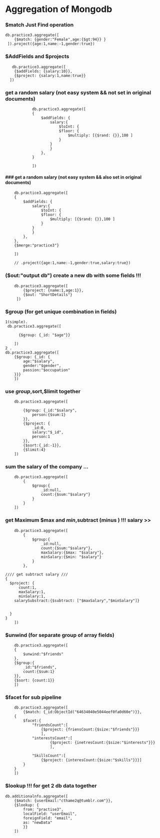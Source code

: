 # Aggregation of Mongodb

### $match Just Find operation

    db.practice3.aggregate([
        {$match: {gender:"Female",age:{$gt:94}} }
     ]).project({age:1,name:-1,gender:true})

### $AddFields and $projects

       db.practice3.aggregate([
        {$addFields: {salary:10}},
        {$project: {salary:1,name:true}}
      ])

### get a random salary (not easy system && not set in original documents)

                db.practice3.aggregate([
                {
                    $addFields: {
                        salary:{
                            $toInt: {
                            $floor: {
                                $multiply: [{$rand: {}},100 ]
                            }
                        }
                        }
                    },
                }

                ])

#### ### get a random salary (not easy system && also set in original documents)

        db.practice3.aggregate([
        {
            $addFields: {
                salary:{
                    $toInt: {
                    $floor: {
                        $multiply: [{$rand: {}},100 ]
                    }
                }
                }
            },
        },
        {$merge:"practice3"}

        ])

        // .project({age:1,name:-1,gender:true,salary:true})

### ($out:"output db") create a new db with some fields !!!

        db.practice3.aggregate([
            {$project: {name:1,age:1}},
            {$out: "ShortDetails"}
         ])

### $group (for get unique combination in fields)

    1(simple).
     db.practice3.aggregate([

          {$group: {_id: "$age"}}

        ])
    2 .
    db.practice3.aggregate([
        {$group: {_id: {
            age:"$salary",
            gender:"$gender",
            passion:"$occupation"
        }}}
        ])

### use $group ,$sort,$limit together

        db.practice3.aggregate([

            {$group: {_id:"$salary",
                person:{$sum:1}
            }},
            {$project: {
                _id:0,
                salary:"$_id",
                person:1
            }},
            {$sort:{_id:-1}},
            {$limit:4}
        ])

### sum the salary of the company ...

        db.practice3.aggregate([
            {
                $group:{
                    _id:null,
                    count:{$sum:"$salary"}
                }
            }
        ])

### get Maximum $max and $min  ,$subtract (minus ) !!! salary >>

        db.practice3.aggregate([
            {
                $group:{
                    _id:null,
                    count:{$sum:"$salary"},
                    maxSalary:{$max: "$salary"},
                    minSalary:{$min: "$salary"}
                }
            },

    //// get subtract salary ///
    {
      $project: {
          count:1,
          maxSalary:1,
          minSalary:1,
        salarySubstract:{$subtract: ["$maxSalary","$minSalary"]}


      }
    }
        ])

### $unwind (for separate group of array fields)

        db.practice3.aggregate([
        {
            $unwind:"$friends"
        },
        {$group:{
            _id:"$friends",
            count:{$sum:1}
        }},
        {$sort: {count:1}}
        ])

### $facet for sub pipeline

        db.practice3.aggregate([
            {$match: {_id:ObjectId("64634040e5044eef0fa0d60e")}},
        {
            $facet:{
                "friendsCount":[
                    {$project: {friensCount:{$size:"$friends"}}}
                    ],
                "interestsCount":[
                        {$project: {inetresCount:{$size:"$interests"}}}
                        ],

                "SkillsCount":[
                    {$project: {interesCount:{$size:"$skills"}}}]
            }
        }
        ])

### $lookup !!! for get 2 db data together

    db.additionalnfo.aggregate([
        {$match: {userEmail:"cthame2q@tumblr.com"}},
        {$lookup: {
            from: "practise3",
            localField: "userEmail",
            foreignField: "email",
            as: "newData"
            }}
        ])
